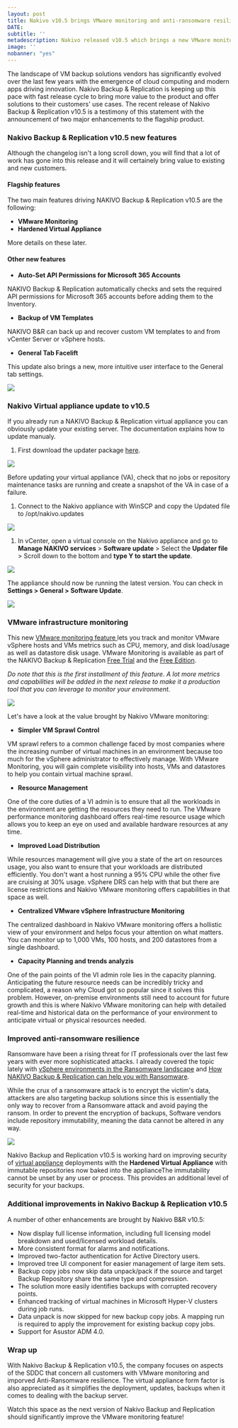 ```yaml
---
layout: post
title: Nakivo v10.5 brings VMware monitoring and anti-ransomware resilience
DATE: 
subtitle: ''
metadescription: Nakivo released v10.5 which brings a new VMware monitoring solution and additional anti-ransomware resilience capabilities.
image: ''
nobanner: "yes"
---
```

The landscape of VM backup solutions vendors has significantly evolved over the last few years with the emergence of cloud computing and modern apps driving innovation. Nakivo Backup & Replication is keeping up this pace with fast release cycle to bring more value to the product and offer solutions to their customers' use cases. The recent release of Nakivo Backup & Replication v10.5 is a testimony of this statement with the announcement of two major enhancements to the flagship product.

### Nakivo Backup & Replication v10.5 new features

Although the changelog isn't a long scroll down, you will find that a lot of work has gone into this release and it will certainely bring value to existing and new customers.

#### Flagship features

The two main features driving NAKIVO Backup & Replication v10.5 are the following:

* **VMware Monitoring**
* **Hardened Virtual Appliance**

More details on these later.

#### Other new features

* **Auto-Set API Permissions for Microsoft 365 Accounts**

NAKIVO Backup & Replication automatically checks and sets the required API permissions for Microsoft 365 accounts before adding them to the Inventory.

* **Backup of VM Templates**

NAKIVO B&R can back up and recover custom VM templates to and from vCenter Server or vSphere hosts.

* **General Tab Facelift**

This update also brings a new, more intuitive user interface to the General tab settings.

![](/img/nakivo105-6.png)

### Nakivo Virtual appliance update to v10.5

If you already run a NAKIVO Backup & Replication virtual appliance you can obviously update your existing server. The documentation explains how to update manualy. 

1. First download the updater package [here](https://www.nakivo.com/resources/download/update/).

![](/img/nakivo105-2.png)

Before updating your virtual appliance (VA), check that no jobs or repository maintenance tasks are running and create a snapshot of the VA in case of a failure.

1. Connect to the Nakivo appliance with WinSCP and copy the Updated file to /opt/nakivo.updates

![](/img/nakivo105-3.png)

1. In vCenter, open a virtual console on the Nakivo appliance and go to **Manage NAKIVO services** > **Software update** > Select the **Updater file** > Scroll down to the bottom and **type Y to start the update**.

![](/img/nakivo105-4.png)

The appliance should now be running the latest version. You can check in **Settings > General > Software Update**.

![](/img/nakivo105-5.png)

### VMware infrastructure monitoring

This new [VMware monitoring feature ](https://helpcenter.nakivo.com/User-Guide/Content/Getting-Started/Monitoring/Managing-The-Monitored-Items.htm)lets you track and monitor VMware vSphere hosts and VMs metrics such as CPU, memory, and disk load/usage as well as datastore disk usage. VMware Monitoring is available as part of the NAKIVO Backup & Replication [Free Trial](https://www.nakivo.com/resources/download/trial-download/) and the [Free Edition](https://www.nakivo.com/resources/download/free-edition/).

_Do note that this is the first installment of this feature. A lot more metrics and capabilities will be added in the next release to make it a production tool that you can leverage to monitor your environment._

![](/img/nakivo105-7.png)

Let's have a look at the value brought by Nakivo VMware monitoring:

* **Simpler VM Sprawl Control**

VM sprawl refers to a common challenge faced by most companies where the increasing number of virtual machines in an environment because too much for the vSphere administrator to effectively manage. With VMware Monitoring, you will gain complete visibility into hosts, VMs and datastores to help you contain virtual machine sprawl.

* **Resource Management**

One of the core duties of a VI admin is to ensure that all the workloads in the environment are getting the resources they need to run. The VMware performance monitoring dashboard offers real-time resource usage which allows you to keep an eye on used and available hardware resources at any time.

* **Improved Load Distribution**

While resources management will give you a state of the art on resources usage, you also want to ensure that your workloads are distributed efficiently. You don't want a host running a 95% CPU while the other five are cruising at 30% usage. vSphere DRS can help with that but there are license restrictions and Nakivo VMware monitoring offers capabilities in that space as well.

* **Centralized VMware vSphere Infrastructure Monitoring**

The centralized dashboard in Nakivo VMware monitoring offers a hollistic view of your environment and helps focus your attention on what matters. You can monitor up to 1,000 VMs, 100 hosts, and 200 datastores from a single dashboard.

* **Capacity Planning and trends analyzis**

One of the pain points of the VI admin role lies in the capacity planning. Anticipating the future resource needs can be incredibly tricky and complicated, a reason why Cloud got so popular since it solves this problem. However, on-premise environments still need to account for future growth and this is where Nakivo VMware monitoring can help with detailed real-time and historical data on the performance of your environment to anticipate virtual or physical resources needed.

### Improved anti-ransomware resilience

Ransomware have been a rising threat for IT professionals over the last few years with ever more sophisticated attacks. I already covered the topic lately with [vSphere environments in the Ransomware landscape](https://www.vxav.fr/2021-09-29-vsphere-environments-in-the-ransomware-landscape/) and [How NAKIVO Backup & Replication can help you with Ransomware](https://www.vxav.fr/2021-11-15-how-nakivo-backup-replication-can-help-you-with-ransomware/).

While the crux of a ransomware attack is to encrypt the victim's data, attackers are also targeting backup solutions since this is essentially the only way to recover from a Ransomware attack and avoid paying the ransom. In order to prevent the encryption of backups, Software vendors include repository immutability, meaning the data cannot be altered in any way.

![](/img/nakivo105-1.png)

Nakivo Backup and Replication v10.5 is working hard on improving security of [virtual appliance](https://www.nakivo.com/resources/download/free-edition/download/) deployments with the **Hardened Virtual Appliance** with immutable repositories now baked into the applianceThe immutability cannot be unset by any user or process. This provides an additional level of security for your backups.

### Additional improvements in Nakivo Backup & Replication v10.5

A number of other enhancements are brought by Nakivo B&R v10.5:

* Now display full license information, including full licensing model breakdown and used/licensed workload details.
* More consistent format for alarms and notifications.
* Improved two-factor authentication for Active Directory users.
* Improved tree UI component for easier management of large item sets.
* Backup copy jobs now skip data unpack/pack if the source and target Backup Repository share the same type and compression.
* The solution more easily identifies backups with corrupted recovery points.
* Enhanced tracking of virtual machines in Microsoft Hyper-V clusters during job runs.
* Data unpack is now skipped for new backup copy jobs. A mapping run is required to apply the improvement for existing backup copy jobs.
* Support for Asustor ADM 4.0.

### Wrap up

With Nakivo Backup & Replication v10.5, the company focuses on aspects of the SDDC that concern all customers with VMware monitoring and imporved Anti-Ransomware resilience. The virtual appliance form factor is also appreciated as it simplifies the deployment, updates, backups when it comes to dealing with the backup server.

Watch this space as the next version of Nakivo Backup and Replication should significantly improve the VMware monitoring feature!